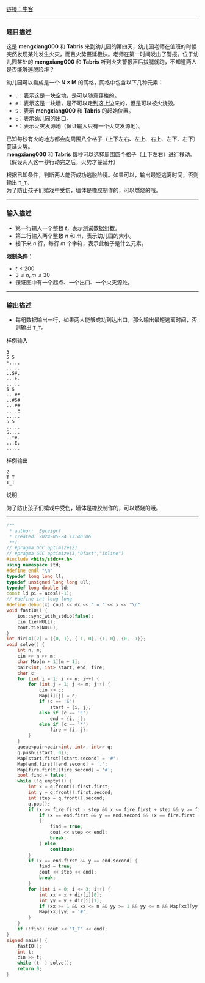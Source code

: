 
[链接：牛客](https://ac.nowcoder.com/acm/contest/27/G)

---

### 题目描述

这是 **mengxiang000** 和 **Tabris** 来到幼儿园的第四天，幼儿园老师在值班的时候突然发现某处发生火灾，而且火势蔓延极快。老师在第一时间发出了警报。位于幼儿园某处的 **mengxiang000** 和 **Tabris** 听到火灾警报声后拔腿就跑，不知道两人是否能够逃脱险境？

幼儿园可以看成是一个 **N × M** 的网格，网格中包含以下几种元素：

- `.`：表示这是一块空地，是可以随意穿梭的。
- `#`：表示这是一块墙，是不可以走到这上边来的，但是可以被火烧毁。
- `S`：表示 **mengxiang000** 和 **Tabris** 的起始位置。
- `E`：表示幼儿园的出口。
- `*`：表示火灾发源地（保证输入只有一个火灾发源地）。

已知每秒有火的地方都会向周围八个格子（上下左右、左上、右上、左下、右下）蔓延火势。  
**mengxiang000** 和 **Tabris** 每秒可以选择周围四个格子（上下左右）进行移动。  
（假设两人这一秒行动完之后，火势才蔓延开）

根据已知条件，判断两人能否成功逃脱险境。如果可以，输出最短逃离时间，否则输出 `T_T`。  
为了防止孩子们嬉戏中受伤，墙体是橡胶制作的，可以燃烧的哦。

---

### 输入描述
- 第一行输入一个整数 $t$，表示测试数据组数。
- 第二行输入两个整数 $n$ 和 $m$，表示幼儿园的大小。
- 接下来 $n$ 行，每行 $m$ 个字符，表示此格子是什么元素。

**限制条件**：
- $t \leq 200$
- $3 \leq n, m \leq 30$
- 保证图中有一个起点、一个出口、一个火灾源处。

---

### 输出描述
- 每组数据输出一行，如果两人能够成功到达出口，那么输出最短逃离时间，否则输出 `T_T`。

样例输入
```
3
5 5
*....
.....
..S#.
...E.
.....
5 5
...#*
..#S#
...##
....E
.....
5 5
.....
S....
..*#.
...E.
.....
```

样例输出
```
2
T_T
T_T
```

说明
>
为了防止孩子们嬉戏中受伤，墙体是橡胶制作的，可以燃烧的哦。

---

```cpp
/**
 * author:  Egrvigrf
 * created: 2024-05-24 13:46:06
 **/
// #pragma GCC optimize(2)
// #pragma GCC optimize(3,"Ofast","inline")
#include <bits/stdc++.h>
using namespace std;
#define endl "\n"
typedef long long ll;
typedef unsigned long long ull;
typedef long double ld;
const ld pi = acosl(-1);
// #define int long long
#define debug(x) cout << #x << " = " << x << "\n"
void fastIO() {
    ios::sync_with_stdio(false);
    cin.tie(NULL);
    cout.tie(NULL);
}
int dir[4][2] = {{0, 1}, {-1, 0}, {1, 0}, {0, -1}};
void solve() {
    int n, m;
    cin >> n >> m;
    char Map[n + 1][m + 1];
    pair<int, int> start, end, fire;
    char c;
    for (int i = 1; i <= n; i++) {
        for (int j = 1; j <= m; j++) {
            cin >> c;
            Map[i][j] = c;
            if (c == 'S')
                start = {i, j};
            else if (c == 'E')
                end = {i, j};
            else if (c == '*')
                fire = {i, j};
        }
    }
    queue<pair<pair<int, int>, int>> q;
    q.push({start, 0});
    Map[start.first][start.second] = '#';
    Map[end.first][end.second] = '.';
    Map[fire.first][fire.second] = '#';
    bool find = false;
    while (!q.empty()) {
        int x = q.front().first.first;
        int y = q.front().first.second;
        int step = q.front().second;
        q.pop();
        if (x >= fire.first - step && x <= fire.first + step && y >= fire.second - step && y <= fire.second + step) {
            if (x == end.first && y == end.second && (x == fire.first - step || x == fire.first + step || y == fire.second - step || y == fire.second + step))  // 极限情况
            {
                find = true;
                cout << step << endl;
                break;
            } else
                continue;
        }
        if (x == end.first && y == end.second) {
            find = true;
            cout << step << endl;
            break;
        }
        for (int i = 0; i <= 3; i++) {
            int xx = x + dir[i][0];
            int yy = y + dir[i][1];
            if (xx >= 1 && xx <= n && yy >= 1 && yy <= m && Map[xx][yy] != '#') q.push(make_pair(make_pair(xx, yy), step + 1));
            Map[xx][yy] = '#';
        }
    }
    if (!find) cout << "T_T" << endl;
}
signed main() {
    fastIO();
    int t;
    cin >> t;
    while (t--) solve();
    return 0;
}
```